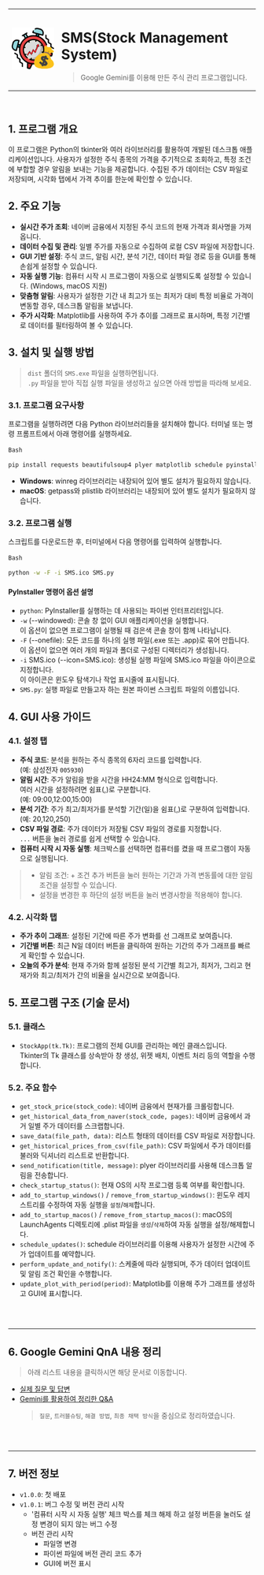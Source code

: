 <table style="width:100%;">
  <tr style="width:100%;">
    <td style="width:20%;">
      <img src="./img/icon.png" style="width:100px;" alt="SMS 아이콘" />
    </td>
    <td style="width:80%;">
      <h1>SMS(Stock Management System)</h1>
      <blockquote>Google Gemini를 이용해 만든 주식 관리 프로그램입니다.</blockquote>
    </td>
  </tr>
</table>

<br>

## 1. 프로그램 개요
이 프로그램은 Python의 tkinter와 여러 라이브러리를 활용하여 개발된 데스크톱 애플리케이션입니다. 사용자가 설정한 주식 종목의 가격을 주기적으로 조회하고, 특정 조건에 부합할 경우 알림을 보내는 기능을 제공합니다. 수집된 주가 데이터는 CSV 파일로 저장되며, 시각화 탭에서 가격 추이를 한눈에 확인할 수 있습니다.

## 2. 주요 기능
- **실시간 주가 조회**: 네이버 금융에서 지정된 주식 코드의 현재 가격과 회사명을 가져옵니다.
- **데이터 수집 및 관리**: 일별 주가를 자동으로 수집하여 로컬 CSV 파일에 저장합니다.
- **GUI 기반 설정**: 주식 코드, 알림 시간, 분석 기간, 데이터 파일 경로 등을 GUI를 통해 손쉽게 설정할 수 있습니다.
- **자동 실행 기능**: 컴퓨터 시작 시 프로그램이 자동으로 실행되도록 설정할 수 있습니다. (Windows, macOS 지원)
- **맞춤형 알림**: 사용자가 설정한 기간 내 최고가 또는 최저가 대비 특정 비율로 가격이 변동할 경우, 데스크톱 알림을 보냅니다.
- **주가 시각화**: Matplotlib를 사용하여 주가 추이를 그래프로 표시하며, 특정 기간별로 데이터를 필터링하여 볼 수 있습니다.

## 3. 설치 및 실행 방법
> `dist` 폴더의 `SMS.exe` 파일을 실행하면됩니다.  
> `.py` 파일을 받아 직접 실행 파일을 생성하고 싶으면 아래 방법을 따라해 보세요.

### 3.1. 프로그램 요구사항
프로그램을 실행하려면 다음 Python 라이브러리들을 설치해야 합니다. 터미널 또는 명령 프롬프트에서 아래 명령어를 실행하세요.

`Bash`
```Bash
pip install requests beautifulsoup4 plyer matplotlib schedule pyinstaller
```
- **Windows**: winreg 라이브러리는 내장되어 있어 별도 설치가 필요하지 않습니다.
- **macOS**: getpass와 plistlib 라이브러리는 내장되어 있어 별도 설치가 필요하지 않습니다.

### 3.2. 프로그램 실행
스크립트를 다운로드한 후, 터미널에서 다음 명령어를 입력하여 실행합니다.

`Bash`
```Bash
python -w -F -i SMS.ico SMS.py
```

#### PyInstaller 명령어 옵션 설명
- `python`: PyInstaller를 실행하는 데 사용되는 파이썬 인터프리터입니다.
- `-w` (--windowed): 콘솔 창 없이 GUI 애플리케이션을 실행합니다.  
    이 옵션이 없으면 프로그램이 실행될 때 검은색 콘솔 창이 함께 나타납니다.
- `-F` (--onefile): 모든 코드를 하나의 실행 파일(.exe 또는 .app)로 묶어 만듭니다.  
    이 옵션이 없으면 여러 개의 파일과 폴더로 구성된 디렉터리가 생성됩니다.
- `-i` SMS.ico (--icon=SMS.ico): 생성될 실행 파일에 SMS.ico 파일을 아이콘으로 지정합니다.  
    이 아이콘은 윈도우 탐색기나 작업 표시줄에 표시됩니다.
- `SMS.py`: 실행 파일로 만들고자 하는 원본 파이썬 스크립트 파일의 이름입니다.

## 4. GUI 사용 가이드
### 4.1. 설정 탭
- **주식 코드**: 분석을 원하는 주식 종목의 6자리 코드를 입력합니다.  
    (예: 삼성전자 `005930`)
- **알림 시간**: 주가 알림을 받을 시간을 HH24:MM 형식으로 입력합니다.  
    여러 시간을 설정하려면 쉼표(,)로 구분합니다.  
    (예: 09:00,12:00,15:00)
- **분석 기간**: 주가 최고/최저가를 분석할 기간(일)을 쉼표(,)로 구분하여 입력합니다.  
    (예: 20,120,250)
- **CSV 파일 경로**: 주가 데이터가 저장될 CSV 파일의 경로를 지정합니다.  
    `...` 버튼을 눌러 경로를 쉽게 선택할 수 있습니다.
- **컴퓨터 시작 시 자동 실행**: 체크박스를 선택하면 컴퓨터를 켰을 때 프로그램이 자동으로 실행됩니다.

> - 알림 조건: + 조건 추가 버튼을 눌러 원하는 기간과 가격 변동률에 대한 알림 조건을 설정할 수 있습니다.  
> - 설정을 변경한 후 하단의 설정 버튼을 눌러 변경사항을 적용해야 합니다.

### 4.2. 시각화 탭
- **주가 추이 그래프**: 설정된 기간에 따른 주가 변화를 선 그래프로 보여줍니다.
- **기간별 버튼**: 최근 N일 데이터 버튼을 클릭하여 원하는 기간의 주가 그래프를 빠르게 확인할 수 있습니다.
- **오늘의 주가 분석**: 현재 주가와 함께 설정된 분석 기간별 최고가, 최저가, 그리고 현재가와 최고/최저가 간의 비율을 실시간으로 보여줍니다.

## 5. 프로그램 구조 (기술 문서)
### 5.1. 클래스
- `StockApp(tk.Tk)`: 프로그램의 전체 GUI를 관리하는 메인 클래스입니다.  
    Tkinter의 Tk 클래스를 상속받아 창 생성, 위젯 배치, 이벤트 처리 등의 역할을 수행합니다.

### 5.2. 주요 함수
- `get_stock_price(stock_code)`: 네이버 금융에서 현재가를 크롤링합니다.
- `get_historical_data_from_naver(stock_code, pages)`: 네이버 금융에서 과거 일별 주가 데이터를 스크랩합니다.
- `save_data(file_path, data)`: 리스트 형태의 데이터를 CSV 파일로 저장합니다.
- `get_historical_prices_from_csv(file_path)`: CSV 파일에서 주가 데이터를 불러와 딕셔너리 리스트로 반환합니다.
- `send_notification(title, message)`: plyer 라이브러리를 사용해 데스크톱 알림을 전송합니다.
- `check_startup_status()`: 현재 OS의 시작 프로그램 등록 여부를 확인합니다.
- `add_to_startup_windows()` / `remove_from_startup_windows()`: 윈도우 레지스트리를 수정하여 자동 실행을 `설정`/`해제`합니다.
- `add_to_startup_macos()` / `remove_from_startup_macos()`: macOS의 LaunchAgents 디렉토리에 .plist 파일을 `생성`/`삭제`하여 자동 실행을 설정/해제합니다.
- `schedule_updates()`: schedule 라이브러리를 이용해 사용자가 설정한 시간에 주가 업데이트를 예약합니다.
- `perform_update_and_notify()`: 스케줄에 따라 실행되며, 주가 데이터 업데이트 및 알림 조건 확인을 수행합니다.
- `update_plot_with_period(period)`: Matplotlib를 이용해 주가 그래프를 생성하고 GUI에 표시합니다.

<br><br>

---

## 6. Google Gemini QnA 내용 정리
> 아래 리스트 내용을 클릭하시면 해당 문서로 이동합니다.  

- [실제 질문 및 답변](./document/%EA%B5%AC%EA%B8%80%20gemini%20SMS%20%ED%94%84%EB%A1%9C%EA%B7%B8%EB%9E%A8%20%EA%B0%9C%EB%B0%9C%20%EC%A7%88%EB%AC%B8%20%EB%8B%B5%EB%B3%80%20%EB%AA%A8%EC%9D%8C.txt)
- [Gemini를 활용하여 정리한 Q&A](./document/Google_Gemini_QnA_summary.md)
  > `질문`, `트러블슈팅`, `해결 방법`, `최종 채택 방식`을 중심으로 정리하였습니다.

<br><br>

---
## 7. 버전 정보
- `v1.0.0`: 첫 배포
- `v1.0.1`: 버그 수정 및 버전 관리 시작
  - '컴퓨터 시작 시 자동 실행' 체크 박스를 체크 해제 하고 설정 버튼을 눌러도 설정 변경이 되지 않는 버그 수정
  - 버전 관리 시작
    - 파일명 변경
    - 파이썬 파일에 버전 관리 코드 추가
    - GUI에 버전 표시